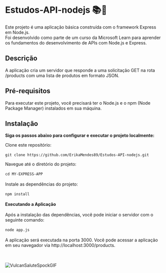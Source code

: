 # Estudos-API-nodejs 📚🚀
Este projeto é uma aplicação básica construída com o framework Express em Node.js. <br>
Foi desenvolvido como parte de um curso da Microsoft Learn para aprender os fundamentos do desenvolvimento de APIs com Node.js e Express.

## Descrição
A aplicação cria um servidor que responde a uma solicitação GET na rota /products com uma lista de produtos em formato JSON.

## Pré-requisitos
Para executar este projeto, você precisará ter o Node.js e o npm (Node Package Manager) instalados em sua máquina.

## Instalação
<b>Siga os passos abaixo para configurar e executar o projeto localmente:</b>

Clone este repositório:<br><br>
`git clone https://github.com/ErikaMendes89/Estudos-API-nodejs.git`<br>

Navegue até o diretório do projeto:<br><br>
`cd MY-EXPRESS-APP`<br><br>
Instale as dependências do projeto:<br><br>
`npm install` <br> <br>
<b>Executando a Aplicação </b><br><br>
Após a instalação das dependências, você pode iniciar o servidor com o seguinte comando:<br><br>
`node app.js` <br><br>
A aplicação será executada na porta 3000. Você pode acessar a aplicação em seu navegador via http://localhost:3000/products.
<br><br><br>

![VulcanSaluteSpockGIF](https://github.com/user-attachments/assets/9f0d7039-f18f-4b8e-ab6e-d009bb5efa86)

